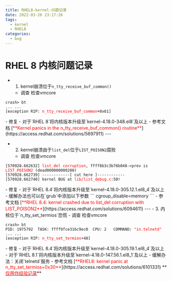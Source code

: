 ```yaml
---
title: RHEL8-kernel-问题记录
date: 2022-03-26 23:17:26
tags: 
  - kernel
  - RHEL8
categories: 
  - bug
---
```


# RHEL 8 内核问题记录
<!-- more -->
- 1. kernel崩溃位于`n_tty_receive_buf_common()`
  - 调查
    检查vmcore
<html><pre><code>crash> bt
... ...
[exception RIP: <font color=red>n_tty_receive_buf_common</font>+0x61]</html></code></pre>
  - 修复
    - 对于`RHEL 8`将内核版本升级至`kernel-4.18.0-348.el8`及以上  
  - 参考文档
    [<font color=red>**Kernel panics in the n_tty_receive_buf_common() routine**</font>](https://access.redhat.com/solutions/5697911)
---


- 2. kernel崩溃由于`list_del`位于`LIST_POISON2`腐败
  - 调查
    检查vmcore
<html><pre><code>[570928.662632] <font color=red>list_del corruption</font>, ffff8b3c3b76b048->prev is <font color=red>LIST_POISON2</font> (dead000000000200)
[570928.662739] ------------[ cut here ]------------
[570928.662740] kernel BUG at <font color=red>lib/list_debug.c</font>:50!
</html></code></pre>
  - 修复
    - 对于`RHEL 8.4`将内核版本升级至`kernel-4.18.0-305.12.1.el8_4`及以上  
	- 缓解办法也可以在`grub`中添加以下参数
	  ```
	  cgroup_disable=memory
	  ```
  - 参考文档
    [<font color=red>**RHEL 8.4: kernel crashed due to list_del corruption with LIST_POISON2**</font>](https://access.redhat.com/solutions/6094611)
---
- 3. 内核位于`n_tty_set_termios`恐慌
  - 调查
    检查vmcore
<html><pre><code>crash> bt
PID: 1975792  TASK: ffff9fce316c9ec0  CPU: 2   COMMAND: <font color=red>"in.telnetd"</font>
... ...
[exception RIP: <font color=red>n_tty_set_termios</font>+48]</html></code></pre>
  - 修复
    - 对于`RHEL 8.4`将内核版本升级至`kernel-4.18.0-305.19.1.el8_4`及以上  
	- 对于`RHEL 8.1`将内核版本升级至`kernel-4.18.0-147.56.1.el8_1`及以上 
	- 缓解办法：关闭`telnetd`服务
  - 参考文档
    [<font color=red>**RHEL8: kernel panic at n_tty_set_termios+0x30**</font>](https://access.redhat.com/solutions/6101331)
**<u><font color=red>仅用作经验记录</font></u>**